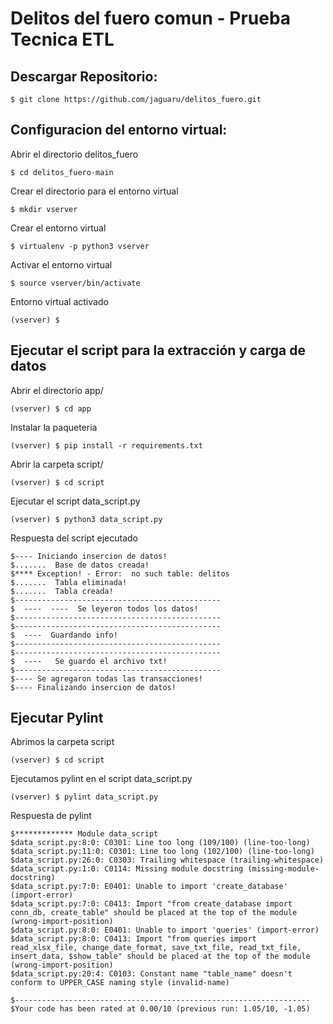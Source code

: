 Delitos del fuero comun - Prueba Tecnica ETL
==============================================================


Descargar Repositorio:
----------------------

    $ git clone https://github.com/jaguaru/delitos_fuero.git


Configuracion del entorno virtual:
----------------------------------

Abrir el directorio delitos_fuero

    $ cd delitos_fuero-main

Crear el directorio para el entorno virtual
    
    $ mkdir vserver

Crear el entorno virtual
    
    $ virtualenv -p python3 vserver

Activar el entorno virtual

    $ source vserver/bin/activate

Entorno virtual activado
    
    (vserver) $


Ejecutar el script para la extracción y carga de datos
--------------------------------

Abrir el directorio app/

    (vserver) $ cd app

Instalar la paqueteria

    (vserver) $ pip install -r requirements.txt

Abrir la carpeta script/
    
    (vserver) $ cd script

Ejecutar el script data_script.py

    (vserver) $ python3 data_script.py

Respuesta del script ejecutado

    $---- Iniciando insercion de datos!
    $.......  Base de datos creada!
    $**** Exception! - Error:  no such table: delitos
    $.......  Tabla eliminada!
    $.......  Tabla creada!
    $----------------------------------------------
    $  ----  ----  Se leyeron todos los datos!
    $----------------------------------------------
    $----------------------------------------------
    $  ----  Guardando info!
    $----------------------------------------------
    $----------------------------------------------
    $  ----   Se guardo el archivo txt!
    $----------------------------------------------
    $---- Se agregaron todas las transacciones!
    $---- Finalizando insercion de datos!


Ejecutar Pylint
--------------------------------

Abrimos la carpeta script

    (vserver) $ cd script

Ejecutamos pylint en el script data_script.py

    (vserver) $ pylint data_script.py

Respuesta de pylint

    $************* Module data_script
    $data_script.py:8:0: C0301: Line too long (109/100) (line-too-long)
    $data_script.py:11:0: C0301: Line too long (102/100) (line-too-long)
    $data_script.py:26:0: C0303: Trailing whitespace (trailing-whitespace)
    $data_script.py:1:0: C0114: Missing module docstring (missing-module-docstring)
    $data_script.py:7:0: E0401: Unable to import 'create_database' (import-error)
    $data_script.py:7:0: C0413: Import "from create_database import conn_db, create_table" should be placed at the top of the module (wrong-import-position)
    $data_script.py:8:0: E0401: Unable to import 'queries' (import-error)
    $data_script.py:8:0: C0413: Import "from queries import read_xlsx_file, change_date_format, save_txt_file, read_txt_file, insert_data, $show_table" should be placed at the top of the module (wrong-import-position)
    $data_script.py:20:4: C0103: Constant name "table_name" doesn't conform to UPPER_CASE naming style (invalid-name)

    $------------------------------------------------------------------
    $Your code has been rated at 0.00/10 (previous run: 1.05/10, -1.05)
